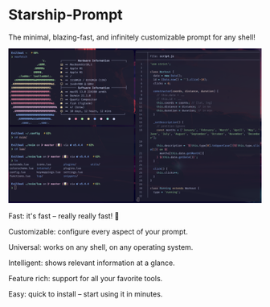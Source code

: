 # Starship-Prompt

The minimal, blazing-fast, and infinitely customizable prompt for any shell!

<img src="Preview1.png" alt="Preview" />

Fast: it's fast – really really fast! 🚀

Customizable: configure every aspect of your prompt.

Universal: works on any shell, on any operating system.

Intelligent: shows relevant information at a glance.

Feature rich: support for all your favorite tools.

Easy: quick to install – start using it in minutes.
